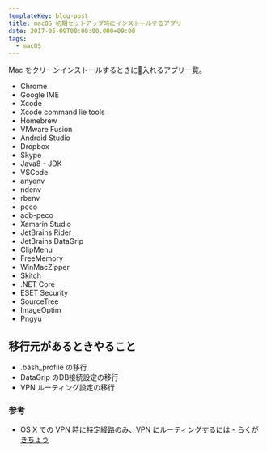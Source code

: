 ```yaml
---
templateKey: blog-post
title: macOS 初期セットアップ時にインストールするアプリ
date: 2017-05-09T00:00:00.000+09:00
tags:
  - macOS
---
```

Mac をクリーンインストールするときに入れるアプリ一覧。

<!--more-->

* Chrome
* Google IME
* Xcode
* Xcode command lie tools
* Homebrew
* VMware Fusion
* Android Studio
* Dropbox
* Skype
* Java8 - JDK
* VSCode
* anyenv
* ndenv
* rbenv
* peco
* adb-peco
* Xamarin Studio
* JetBrains Rider
* JetBrains DataGrip
* ClipMenu
* FreeMemory
* WinMacZipper
* Skitch
* .NET Core
* ESET Security
* SourceTree
* ImageOptim
* Pngyu

## 移行元があるときやること

* .bash_profile の移行
* DataGrip のDB接続設定の移行
* VPN ルーティング設定の移行

### 参考

* [OS X での VPN 時に特定経路のみ、VPN にルーティングするには - らくがきちょう](http://sig9.hatenablog.com/entry/2015/03/05/115736)
